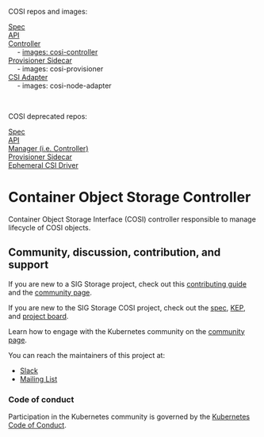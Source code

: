COSI repos and images:

[Spec](https://github.com/kubernetes-sigs/container-object-storage-interface-spec)  \
[API](https://github.com/kubernetes-sigs/container-object-storage-interface-api) \
[Controller](https://github.com/kubernetes-sigs/container-object-storage-interface-controller) <br/>
&emsp; - [images: cosi-controller](https://quay.io/repository/containerobjectstorage/objectstorage-controller?tab=tags) \
 [Provisioner Sidecar](https://github.com/kubernetes-sigs/container-object-storage-interface-provisioner-sidecar) <br /> 
 &emsp; -  images: cosi-provisioner \
 [CSI Adapter](https://github.com/kubernetes-sigs/container-object-storage-interface-csi-adapter) <br /> 
 &emsp; - images: cosi-node-adapter 

 <br />

COSI deprecated repos:

[Spec](https://github.com/container-object-storage-interface/spec) \
[API](https://github.com/container-object-storage-interface/api) \
[Manager (i.e. Controller)](https://github.com/container-object-storage-interface/cosi-controller-manager) \
[Provisioner Sidecar](https://github.com/container-object-storage-interface/cosi-provisioner-sidecar) \
[Ephemeral CSI Driver](https://github.com/container-object-storage-interface/ephemeral-csi-driver) 

# Container Object Storage Controller

Container Object Storage Interface (COSI) controller responsible to manage lifecycle of COSI objects.

## Community, discussion, contribution, and support

If you are new to a SIG Storage project, check out this [contributing guide](https://github.com/kubernetes/community/blob/master/sig-storage/CONTRIBUTING.md) 
and the [community page](https://github.com/kubernetes/community/tree/master/sig-storage). 

If you are new to the SIG Storage COSI project, check out the [spec](https://github.com/kubernetes-sigs/container-object-storage-interface-spec/blob/master/spec.md), [KEP](https://github.com/kubernetes/enhancements/tree/master/keps/sig-storage/1979-object-storage-support), and [project board](https://github.com/orgs/kubernetes-sigs/projects/).

Learn how to engage with the Kubernetes community on the [community page](http://kubernetes.io/community/).

You can reach the maintainers of this project at:

- [Slack](https://kubernetes.slack.com/messages/sig-storage-cosi)
- [Mailing List](https://groups.google.com/g/container-object-storage-interface-wg?pli=1)

### Code of conduct

Participation in the Kubernetes community is governed by the [Kubernetes Code of Conduct](code-of-conduct.md).